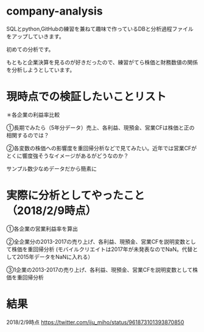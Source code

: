 ﻿# company-analysis
SQLとpython,GitHubの練習を兼ねて趣味で作っているDBと分析過程ファイルをアップしていきます。

初めての分析です。

もともと企業決算を見るのが好きだったので、練習がてら株価と財務数値の関係を分析しようとしています。


# 現時点での検証したいことリスト
＊各企業の利益率比較

①長期でみたら（5年分データ）売上、各利益、現預金、営業CFは株価と正の相関するのでは？

②各変数の株価への影響度を重回帰分析などで見てみたい。近年では営業CFがとくに響度強そうなイメージがあるがどうなのか？

サンプル数少なめデータだから簡素に

# 実際に分析としてやったこと（2018/2/9時点）

①各企業の営業利益率を算出

②全企業分の2013-2017の売り上げ、各利益、現預金、営業CFを説明変数として株価を重回帰分析 (モバイルクリエイトは2017年が未発表なのでNaN。代替として2015年データをNaNに入れる）

③1企業の2013-2017の売り上げ、各利益、現預金、営業CFを説明変数として株価を重回帰分析

# 結果
2018/2/9時点
https://twitter.com/iju_miho/status/961873101393870850
　
　　
